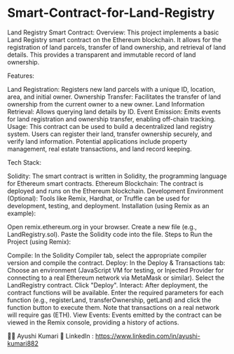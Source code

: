 # Smart-Contract-for-Land-Registry
Land Registry Smart Contract: Overview: This project implements a basic Land Registry smart contract on the Ethereum blockchain. It allows for the registration of land parcels, transfer of land ownership, and retrieval of land details. This provides a transparent and immutable record of land ownership.

Features:

Land Registration: Registers new land parcels with a unique ID, location, area, and initial owner.
Ownership Transfer: Facilitates the transfer of land ownership from the current owner to a new owner.
Land Information Retrieval: Allows querying land details by ID.
Event Emission: Emits events for land registration and ownership transfer, enabling off-chain tracking.
Usage: This contract can be used to build a decentralized land registry system. Users can register their land, transfer ownership securely, and verify land information. Potential applications include property management, real estate transactions, and land record keeping.

Tech Stack:

Solidity: The smart contract is written in Solidity, the programming language for Ethereum smart contracts.
Ethereum Blockchain: The contract is deployed and runs on the Ethereum blockchain.
Development Environment (Optional): Tools like Remix, Hardhat, or Truffle can be used for development, testing, and deployment.
Installation (using Remix as an example):

Open remix.ethereum.org in your browser.
Create a new file (e.g., LandRegistry.sol).
Paste the Solidity code into the file.
Steps to Run the Project (using Remix):

Compile: In the Solidity Compiler tab, select the appropriate compiler version and compile the contract.
Deploy: In the Deploy & Transactions tab:
Choose an environment (JavaScript VM for testing, or Injected Provider for connecting to a real Ethereum network via MetaMask or similar).
Select the LandRegistry contract.
Click "Deploy".
Interact: After deployment, the contract functions will be available. Enter the required parameters for each function (e.g., registerLand, transferOwnership, getLand) and click the function button to execute them. Note that transactions on a real network will require gas (ETH).
View Events: Events emitted by the contract can be viewed in the Remix console, providing a history of actions.

👩‍💻 Ayushi Kumari 
🔗 LinkedIn :  https://www.linkedin.com/in/ayushi-kumari882

